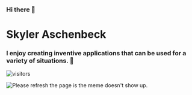 ### Hi there 👋

<!--
**saschenbeck/saschenbeck** is a ✨ _special_ ✨ repository because its `README.md` (this file) appears on your GitHub profile.
Here are some ideas to get you started:

- 🔭 I’m currently working on ...
- 🌱 I’m currently learning ...
- 👯 I’m looking to collaborate on ...
- 🤔 I’m looking for help with ...
- 💬 Ask me about ...
- 📫 How to reach me: ...
- 😄 Pronouns: ...
- ⚡ Fun fact: ...
-->
# Skyler Aschenbeck
### I enjoy creating inventive applications that can be used for a variety of situations. :raised_hands:
![visitors](https://visitor-badge.glitch.me/badge?page_id=saschenbeck.visitor-badge)

<img src='https://random-memer.herokuapp.com/' title="Meme" alt="Please refresh the page is the meme doesn't show up.">
